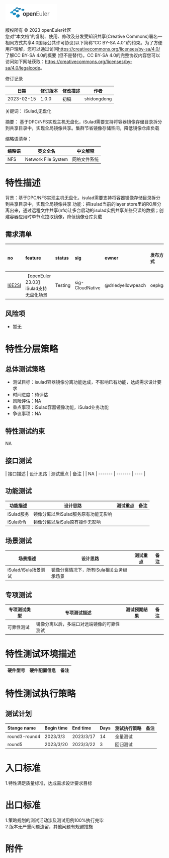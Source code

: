 ![openEuler ico](../../images/openEuler.png)

版权所有 © 2023 openEuler社区  
您对“本文档”的复制、使用、修改及分发受知识共享(Creative Commons)署名—相同方式共享4.0国际公共许可协议(以下简称“CC BY-SA
4.0”)的约束。为了方便用户理解，您可以通过访问<https://creativecommons.org/licenses/by-sa/4.0/>了解CC BY-SA 4.0的概要 (但不是替代)。CC BY-SA
4.0的完整协议内容您可以访问如下网址获取：<https://creativecommons.org/licenses/by-sa/4.0/legalcode>。

 修订记录

| 日期 | 修订版本     | 修改描述  | 作者 |
| ---- | ----------- | -------- | ---- |
| 2023-02-15 |  1.0.0    |  初稿     | shidongdong |

关键词： iSulad,无盘化

 
摘要：
基于DPC/NFS实现主机无盘化，iSulad需要支持将容器镜像存储目录拆分到共享目录中，实现全局镜像共享。集群节省镜像存储空间，降低镜像仓库负载


缩略语清单：

| 缩略语 | 英文全名 | 中文解释 |
| ------ | -------- | -------- |
|NFS|Network File System|网络文件系统|


# 特性描述
<!-- 主要介绍特性实现的背景、功能以及作用 -->
背景：基于DPC/NFS实现主机无盘化，isulad需要支持将容器镜像存储目录拆分到共享目录中，实现全局镜像共享
功能：把isulad当前的layer store里的RO层分离出来，通过远程文件共享(nfs)让多台启动的isulad实例共享某些只读的数据；创建容器应用时单节点拉取镜像，降低镜像仓库负载

## 需求清单
|no|feature|status|sig|owner|发布方式|涉及软件包列表|
|:----|:---|:---|:--|:----|:----|:----|
|[I6E2SI](https://gitee.com/openeuler/release-management/issues/I6E2SI)| 【openEuler 23.03】iSulad支持无盘化场景 | Testing   |sig-CloudNative | @driedyellowpeach  | oepkgs  | iSulad  |

## 风险项
<!-- 主要描述特性已知风险项 -->
- 暂无

# 特性分层策略
## 总体测试策略
<!-- 主要描述特性的整体测试策略，主要开展哪些测试(接口/功能/场景/专项) -->
- 测试目标：isulad容器镜像分离功能达成，不影响已有功能，达成需求设计要求
- 时间进度：待评估
- 风险评估：NA
- 重点事项：iSulad容器镜像功能，iSulad业务功能
- 争议事项：NA


## 特性测试约束
<!-- 主要描述特性测试的约束条件 -->
NA

## 接口测试
<!-- 主要描述接口级测试策略及测试设计思路 -->
| 接口描述 | 设计思路 | 测试重点 | 备注 |
| NA | ------- | ------- | ---- |


## 功能测试
<!-- 主要描述特性提供的功能的测试策略及测试思路 -->
| 功能描述 | 设计思路 | 测试重点 | 备注 |
| ------- | ------- | ------- | ---- |
| iSulad服务 | 镜像分离以后iSulad服务原有功能无影响 |   |      |
| iSula命令 | 镜像分离以后iSula原有操作无影响 |  |      |


## 场景测试
<!-- 主要描述对特性使用的主要场景的测试策略及测试思路 -->
| 场景描述 | 设计思路 | 测试重点 | 备注 |
| ------- | ------- | ------- | ---- |
| iSulad/iSula场景测试 | 镜像分离情况下，所有iSula相关业务继承场景 |  |  |

## 专项测试
<!-- 主要描述其他专项测试,如安全测试 稳定性测试 性能测试 兼容性测试等 -->
| 专项测试类型 | 专项测试描述 | 测试预期结果 | 备注 |
| ----------- | ----------- | ----------- | ---- |
| 可靠性测试 | 镜像分离以后，多端口对远端镜像的可靠性测试 |  |      |

# 特性测试环境描述
<!-- 主要描述执行测试的硬件信息 -->
| 硬件型号 | 硬件配置信息 | 备注 |
| -------- | ------------ | ---- |

# 特性测试执行策略

## 测试计划
<!-- 测试执行策略主要描述该轮次执行的分层策略中的测试项 -->
| Stange name   | Begin time | End time   | Days | 测试执行策略                   | 备注   |
| :------------ | :--------- | :--------- | ---- | ----------------------------- | ------ |
|     round3-round4          |  2023/3/3          |2023/3/17           | 14     | 全量测试                               |        |
|     round5           |   2023/3/20         |  2023/3/22          |3      |   回归测试                            |        |


# 入口标准  
1.特性满足质量标准，达成需求设计要求目标

# 出口标准  
1.策略规划的测试活动涉及测试用例100%执行完毕  
2.版本无严重问题遗留，其他问题有规避措施

# 附件
